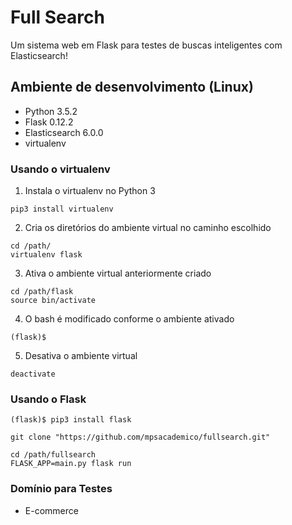 # Full Search

Um sistema web em Flask para testes de buscas inteligentes com Elasticsearch!

## Ambiente de desenvolvimento (Linux)

- Python 3.5.2
- Flask 0.12.2
- Elasticsearch 6.0.0
- virtualenv

### Usando o virtualenv
1. Instala o virtualenv no Python 3
```
pip3 install virtualenv
```
2. Cria os diretórios do ambiente virtual no caminho escolhido
```
cd /path/
virtualenv flask
```
3. Ativa o ambiente virtual anteriormente criado
```
cd /path/flask
source bin/activate 
```
4. O bash é modificado conforme o ambiente ativado
```
(flask)$
```
5. Desativa o ambiente virtual
```
deactivate
```

### Usando o Flask
```
(flask)$ pip3 install flask

git clone "https://github.com/mpsacademico/fullsearch.git"

cd /path/fullsearch
FLASK_APP=main.py flask run
```

### Domínio para Testes

- E-commerce
